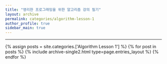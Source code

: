 ```yaml
---
title: "영리한 프로그래밍을 위한 알고리즘 강의 필기"
layout: archive
permalink: categories/algorithm-lesson-1
author_profile: true
sidebar_main: true
---
```


<!-- 공백이 포함되어 있는 카테고리 이름의 경우 site.categories.['a b c'] 이런식으로! -->

***

{% assign posts = site.categories.['Algorithm Lesson 1'] %}
{% for post in posts %} {% include archive-single2.html type=page.entries_layout %} {% endfor %}